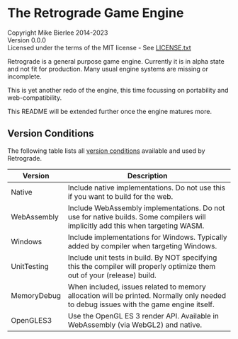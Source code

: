 # The Retrograde Game Engine

Copyright Mike Bierlee 2014-2023  
Version 0.0.0  
Licensed under the terms of the MIT license - See [LICENSE.txt](LICENSE.txt)

Retrograde is a general purpose game engine. Currently it is in alpha state
and not fit for production. Many usual engine systems are missing or incomplete.

This is yet another redo of the engine, this time focussing on portability and web-compatibility.

This README will be extended further once the engine matures more.

## Version Conditions

The following table lists all [version conditions](https://dlang.org/spec/version.html#version) available and used by Retrograde.

| Version     | Description                                                                                                                           |
| ----------- | ------------------------------------------------------------------------------------------------------------------------------------- |
| Native      | Include native implementations. Do not use this if you want to build for the web.                                                     |
| WebAssembly | Include WebAssembly implementations. Do not use for native builds. Some compilers will implicitly add this when targeting WASM.       |
| Windows     | Include implementations for Windows. Typically added by compiler when targeting Windows.                                              |
| UnitTesting | Include unit tests in build. By NOT specifying this the compiler will properly optimize them out of your (release) build.             |
| MemoryDebug | When included, issues related to memory allocation will be printed. Normally only needed to debug issues with the game engine itself. |
| OpenGLES3   | Use the OpenGL ES 3 render API. Available in WebAssembly (via WebGL2) and native.                                                     |
